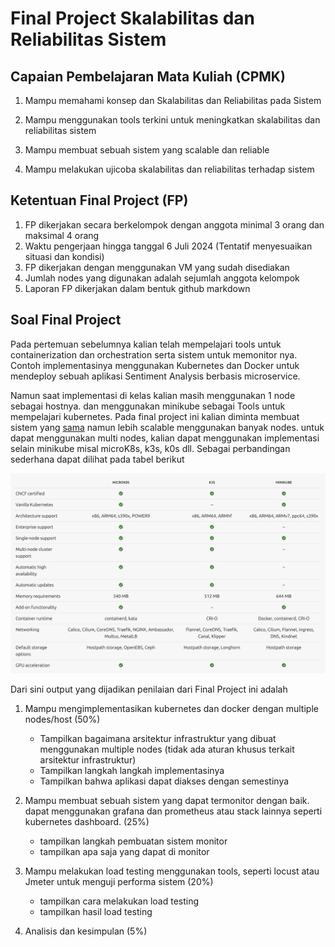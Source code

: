 # Final Project Skalabilitas dan Reliabilitas Sistem

## Capaian Pembelajaran Mata Kuliah (CPMK)

1. Mampu memahami konsep dan Skalabilitas dan Reliabilitas pada Sistem

2. Mampu menggunakan tools terkini untuk meningkatkan skalabilitas dan reliabilitas sistem

3. Mampu membuat sebuah sistem yang scalable dan reliable

4. Mampu melakukan ujicoba skalabilitas dan reliabilitas terhadap sistem

## Ketentuan Final Project (FP)

1. FP dikerjakan secara berkelompok dengan anggota minimal 3 orang dan maksimal 4 orang
2. Waktu pengerjaan hingga tanggal 6 Juli 2024 (Tentatif menyesuaikan situasi dan kondisi)
3. FP dikerjakan dengan menggunakan VM yang sudah disediakan
4. Jumlah nodes yang digunakan adalah sejumlah anggota kelompok
5. Laporan FP dikerjakan dalam bentuk github markdown

## Soal Final Project

Pada pertemuan sebelumnya kalian telah mempelajari tools untuk containerization dan orchestration serta sistem untuk memonitor nya. Contoh implementasinya menggunakan Kubernetes dan Docker untuk mendeploy sebuah aplikasi Sentiment Analysis berbasis microservice. 

Namun saat implementasi di kelas kalian masih menggunakan 1 node sebagai hostnya. dan menggunakan minikube sebagai Tools untuk mempelajari kubernetes. Pada final project ini kalian diminta membuat sistem yang [sama](https://github.com/rinormaloku/k8s-mastery) namun lebih scalable menggunakan banyak nodes. untuk dapat menggunakan multi nodes, kalian dapat menggunakan implementasi selain minikube misal microK8s, k3s, k0s dll. Sebagai perbandingan sederhana dapat dilihat pada tabel berikut

![](comparison.png)

Dari sini output yang dijadikan penilaian dari Final Project ini adalah

1. Mampu mengimplementasikan kubernetes dan docker dengan multiple nodes/host (50%)
    - Tampilkan bagaimana arsitektur infrastruktur yang dibuat menggunakan multiple nodes (tidak ada aturan khusus terkait arsitektur infrastruktur) 
    - Tampilkan langkah langkah implementasinya
    - Tampilkan bahwa aplikasi dapat diakses dengan semestinya

2. Mampu membuat sebuah sistem yang dapat termonitor dengan baik. dapat menggunakan grafana dan prometheus atau stack lainnya seperti kubernetes dashboard. (25%)
    - tampilkan langkah pembuatan sistem monitor
    - tampilkan apa saja yang dapat di monitor

3. Mampu melakukan load testing menggunakan tools, seperti locust atau Jmeter untuk menguji performa sistem (20%)
    - tampilkan cara melakukan load testing
    - tampilkan hasil load testing

4. Analisis dan kesimpulan (5%)
